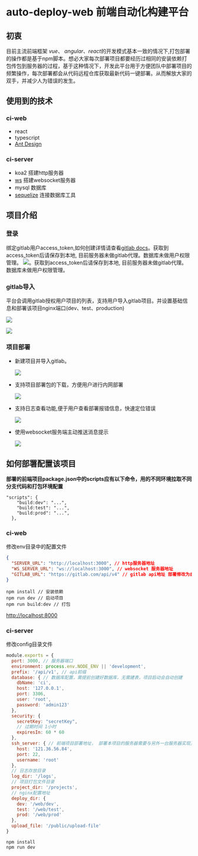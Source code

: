 # auto-deploy-web 前端自动化构建平台

## 初衷
目前主流前端框架 *vue*、 *angular*、*react*的开发模式基本一致的情况下,打包部署的操作都是基于npm脚本。想必大家每次部署项目都要经历过相同的安装依赖打包传包到服务器的过程，基于这种情况下，开发此平台用于方便团队中部署项目的频繁操作，每次部署都会从代码远程仓库获取最新代码一键部署。从而解放大家的双手，并减少人为错误的发生。

## 使用到的技术
### ci-web

- react
- typescript
- [Ant Design](https://ant.design/index-cn)

### ci-server
- koa2 搭建http服务器
- [ws](https://github.com/websockets/ws) 搭建websocket服务器
- mysql 数据库
- [sequelize](https://sequelize.org/) 连接数据库工具

## 项目介绍



### 登录
绑定gitlab用户access_token,如何创建详情请查看[gitlab docs](https://docs.gitlab.com/ee/user/profile/personal_access_tokens.html)。获取到access_token后请保存到本地, 目前服务器未做gitlab代理。数据库未做用户权限管理。
![](assets/img/login.png)。获取到access_token后请保存到本地, 目前服务器未做gitlab代理。数据库未做用户权限管理。

### gitlab导入
平台会调用gitlab授权用户项目的列表，支持用户导入gitlab项目。并设置基础信息和部署该项目nginx端口(dev、test、production)

![](assets/img/gitlab.png)

![](assets/img/import.png)

### 项目部署
- 新建项目并导入gitlab。

  ![](assets/img/add.png)

- 支持项目部署包的下载，方便用户进行内网部署

  ![](assets/img/download.png)

- 支持日志查看功能,便于用户查看部署报错信息，快速定位错误

  ![](assets/img/log.png)

- 使用websocket服务端主动推送消息提示

  ![](assets/img/message.png)

  

## 如何部署配置该项目

**部署的前端项目package.json中的scripts应有以下命令，用的不同环境拉取不同分支代码和打包环境配置**

```jso
"scripts": {
    "build:dev": "...",
    "build:test": "...",
    "build:prod": "...",
  },
```

### ci-web

修改env目录中的配置文件

```json
{
  "SERVER_URL": "http://localhost:3000", // http服务器地址
  "WS_SERVER_URL": "ws://localhost:3000", // websocket 服务器地址
  "GITLAB_URL": "https://gitlab.com/api/v4" // gitlab api地址 部署修改为自己内网部署的gitlab地址
}
```

```shell
npm install // 安装依赖
npm run dev // 启动项目
npm run build:dev // 打包
```

[http://localhost:8000](http://localhost:8000/app_management)

### ci-server

修改config目录文件

```js
module.exports = {
  port: 3000, // 服务器端口
  environment: process.env.NODE_ENV || 'development',
  prefix: '/api/v1', // api前缀
  database: { // 数据库配置，需提前创建好数据库，无需建表，项目启动会自动创建
    dbName: 'ci',
    host: '127.0.0.1',
    port: 3306,
    user: 'root',
    password: 'admin123'
  },
  security: {
    secretKey: "secretKey",
    // 过期时间 1小时
    expiresIn: 60 * 60
  },
  ssh_server: { // 前端项目部署地址， 部署本项目的服务器需要与另外一台服务器实现互信免密登录
    host: '121.36.56.84',
    port: 22,
    username: 'root'
  },
  // 日志存放目录
  log_dir: '/logs',
  // 项目打包文件目录
  project_dir: '/projects',
  // nginx配置地址
  deploy_dir: {
    dev: '/web/dev',
    test: '/web/test',
    prod: '/web/prod'
  },
  upload_file: '/public/upload-file'
}
```

```shell
npm install
npm run dev
```

